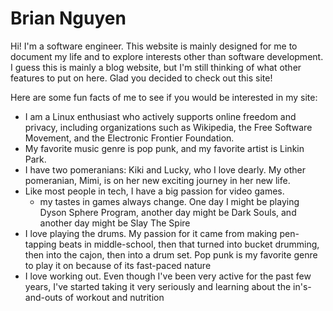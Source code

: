 # Brian Nguyen

Hi! I'm a software engineer. This website is mainly designed for me to document
my life and to explore interests other than software development. I guess this is mainly
a blog website, but I'm still thinking of what other features to put on here.
Glad you decided to check out this site!

Here are some fun facts of me to see if you would be interested in my site:

- I am a Linux enthusiast who actively supports online freedom and privacy, including organizations such as Wikipedia, the Free Software Movement, and the Electronic Frontier Foundation.
- My favorite music genre is pop punk, and my favorite artist is Linkin Park.
- I have two pomeranians: Kiki and Lucky, who I love dearly. My other pomeranian, Mimi, is on her new exciting journey in her new life.
- Like most people in tech, I have a big passion for video games.
  - my tastes in games always change. One day I might be playing Dyson Sphere Program, another day might be Dark Souls, and another day might be Slay The Spire
- I love playing the drums. My passion for it came from making pen-tapping beats in middle-school, then that turned into bucket drumming, then into the cajon, then into a drum set. Pop punk is my favorite genre to play it on because of its fast-paced nature
- I love working out. Even though I've been very active for the past few years, I've started taking it very seriously and learning about the in's-and-outs of workout and nutrition
